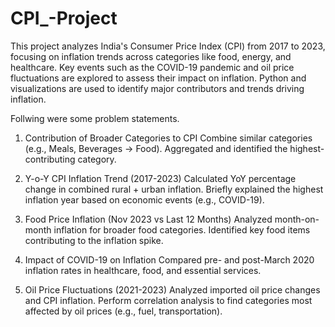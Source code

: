 # CPI_-Project

This project analyzes India's Consumer Price Index (CPI) from 2017 to 2023, focusing on inflation trends across categories like food, energy, and healthcare. Key events such as the COVID-19 pandemic and oil price fluctuations are explored to assess their impact on inflation. Python and visualizations are used to identify major contributors and trends driving inflation.

Follwing were some problem statements.

1. Contribution of Broader Categories to CPI
Combine similar categories (e.g., Meals, Beverages → Food).
Aggregated and identified the highest-contributing category.

2. Y-o-Y CPI Inflation Trend (2017-2023)
Calculated YoY percentage change in combined rural + urban inflation.
Briefly explained the highest inflation year based on economic events (e.g., COVID-19).

4. Food Price Inflation (Nov 2023 vs Last 12 Months)
Analyzed month-on-month inflation for broader food categories.
Identified key food items contributing to the inflation spike.

5. Impact of COVID-19 on Inflation
Compared pre- and post-March 2020 inflation rates in healthcare, food, and essential services.

6. Oil Price Fluctuations (2021-2023)
Analyzed imported oil price changes and CPI inflation.
Perform correlation analysis to find categories most affected by oil prices (e.g., fuel, transportation).

